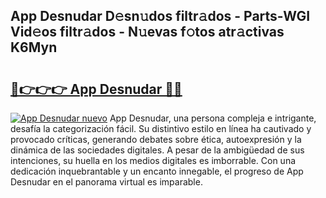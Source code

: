 ## App Desnudar D𝚎sn𝚞dos filtr𝚊dos - Parts-WGI Vid𝚎os filtr𝚊dos - N𝚞evas f𝚘tos atr𝚊ctivas K6Myn

# <h2><a href="http://mbcjma.tromn.icu/?c=App+Desnudar">🔗👉👉👉 App Desnudar 🔗🔗</a></h2>

[![App Desnudar nuevo](https://i.imgur.com/pEAQMta.gif)](http://mbcjma.tromn.icu/?c=App+Desnudar)
App Desnudar, una persona compleja e intrigante, desafía la categorización fácil. Su distintivo estilo en línea ha cautivado y provocado críticas, generando debates sobre ética, autoexpresión y la dinámica de las sociedades digitales. A pesar de la ambigüedad de sus intenciones, su huella en los medios digitales es imborrable. Con una dedicación inquebrantable y un encanto innegable, el progreso de App Desnudar en el panorama virtual es imparable.
